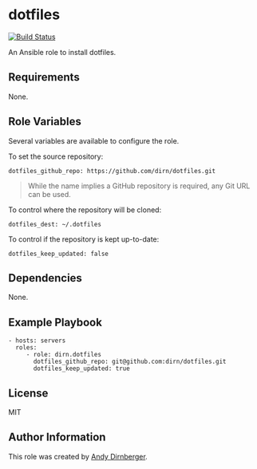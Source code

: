 dotfiles
========

[![Build Status](https://travis-ci.org/dirn/ansible-dotfiles.svg?branch=master)](https://travis-ci.org/dirn/ansible-dotfiles)

An Ansible role to install dotfiles.

Requirements
------------

None.

Role Variables
--------------

Several variables are available to configure the role.

To set the source repository:

    dotfiles_github_repo: https://github.com/dirn/dotfiles.git

> While the name implies a GitHub repository is required, any Git URL can be
> used.

To control where the repository will be cloned:

    dotfiles_dest: ~/.dotfiles

To control if the repository is kept up-to-date:

    dotfiles_keep_updated: false

Dependencies
------------

None.

Example Playbook
----------------

    - hosts: servers
      roles:
         - role: dirn.dotfiles
           dotfiles_github_repo: git@github.com:dirn/dotfiles.git
           dotfiles_keep_updated: true

License
-------

MIT

Author Information
------------------

This role was created by [Andy Dirnberger](https://github.com/dirn).
